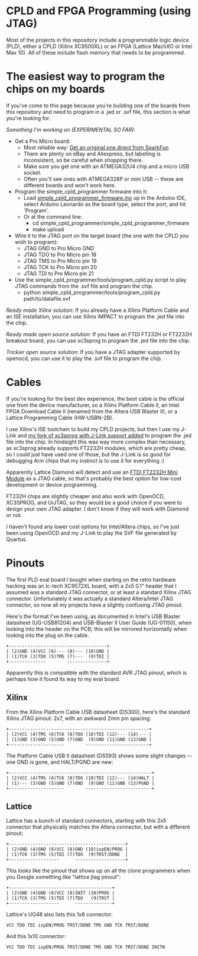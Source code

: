 CPLD and FPGA Programming (using JTAG)
======================================

Most of the projects in this repository include a programmable logic device
(PLD), either a CPLD (Xilinx XC9500XL) or an FPGA (Lattice MachXO or Intel Max
10).  All of these include flash memory that needs to be programmed.

The easiest way to program the chips on my boards
=================================================

If you've come to this page because you're building one of the boards from this
repository and need to program in a .jed or .svf file, this section is what
you're looking for.

_Something I'm working on (EXPERIMENTAL SO FAR)_:
- Get a Pro Micro board:
  - Most reliable way: [Get an original one direct from SparkFun](https://www.sparkfun.com/products/12640)
  - There are plenty on eBay and Aliexpress, but labelling is inconsistent, so be careful when shopping there.
  - Make sure you get one with an ATMEGA32U4 chip and a micro USB socket.
  - Often you'll see ones with ATMEGA328P or mini USB -- these are different boards and won't work here.
- Program the simple_cpld_programmer firmware into it:
  - Load [simple_cpld_programmer_firmware.ino](../simple_cpld_programmer/simple_cpld_programmer_firmware/simple_cpld_programmer_firmware.ino) up in the Arduino IDE, select Arduino Leonardo as the board type, select the port, and hit 'Program'.
  - Or at the command line:
    - cd simple_cpld_programmer/simple_cpld_programmer_firmware
    - make upload
- Wire it to the JTAG port on the target board (the one with the CPLD you wish to program):
  - JTAG GND to Pro Micro GND
  - JTAG TDO to Pro Micro pin 18
  - JTAG TMS to Pro Micro pin 19
  - JTAG TCK to Pro Micro pin 20
  - JTAG TDI to Pro Micro pin 21
- Use the simple_cpld_programmer/tools/program_cpld.py script to play JTAG
  commands from the .svf file and program the chip.
  - python simple_cpld_programmer/tools/program_cpld.py path/to/datafile.svf

_Ready made Xilinx solution_: If you already have a Xilinx Platform Cable and an
ISE installation, you can use Xilinx iMPACT to program the .jed file into the
chip.

_Ready made open source solution_: If you have an FTDI FT232H or FT2232H
breakout board, you can use xc3sprog to program the .jed file into the chip.

_Trickier open source solution_: If you have a JTAG adapter supported by
openocd, you can use it to play the .svf file to program the chip.

Cables
======

If you're looking for the best dev experience, the best cable is the official
one from the device manufacturer, so a Xilinx Platform Cable II, an Intel FPGA
Download Cable II (renamed from the Altera USB Blaster II), or a Lattice
Programming Cable (HW-USBN-2B).

I use Xilinx's ISE toolchain to build my CPLD projects, but then I use my
J-Link and [my fork of xc3sprog with J-Link support
added](https://github.com/myelin/xc3sprog/tree/jlink) to program the .jed file
into the chip.  In hindsight this was way more complex than necessary, as
xc3sprog already supports FT2232H modules, which are pretty cheap, so I could
just have used one of those, but the J-Link is so good for debugging Arm chips
that my instinct is to use it for everything :)

Apparently Lattice Diamond will detect and use an [FTDI FT2232H Mini
Module](https://www.digikey.com/products/en?keywords=768-1030-ND) as a JTAG
cable, so that's probably the best option for low-cost development or device
programming.

FT232H chips are slightly cheaper and also work with OpenOCD, XC3SPROG, and
UrJTAG, so they would be a good choice if you were to design your own JTAG
adapter.  I don't know if they will work with Diamond or not.

I haven't found any lower cost options for Intel/Altera chips, so I've just
been using OpenOCD and my J-Link to play the SVF file generated by Quartus.

Pinouts
=======

The first PLD eval board I bought when starting on the retro hardware hacking
was an lc-tech XC9572XL board, with a 2x5 0.1" header that I assumed was a
standard JTAG connector, or at least a standard Xilinx JTAG connector.
Unfortunately it was actually a standard Altera/Intel JTAG connector, so now
all my projects have a slightly confusing JTAG pinout.

Here's the format I've been using, as documented in Intel's USB Blaster
datasheet (UG-USB81204) and USB-Blaster II User Guide (UG-01150), when looking
into the header on the PCB; this will be mirrored horizontally when looking
into the plug on the cable.

    +-------------------------------------+
    | (2)GND (4)VCC (6)--- (8)--- (10)GND |
    | (1)TCK (3)TDO (5)TMS (7)---  (9)TDI |
    +--------------        ---------------+

Apparently this is compatible with the standard AVR JTAG pinout, which is perhaps
how it found its way to my eval board.

Xilinx
------

From the Xilinx Platform Cable USB datasheet (DS300), here's the standard
Xilinx JTAG pinout: 2x7, with an awkward 2mm pin spacing:

    +-----------------------------------------------------+
    | (2)VCC (4)TMS (6)TCK (8)TDO (10)TDI (12)--- (14)--- |
    | (1)GND (3)GND (5)GND (7)GND  (9)GND (11)GND (13)GND |
    +---------------------        ------------------------+

The Platform Cable USB II datasheet (DS593) shows some slight changes -- one
GND is gone, and HALT/PGND are new:

    +------------------------------------------------------+
    | (2)VCC (4)TMS (6)TCK (8)TDO (10)TDI (12)--- (14)HALT |
    | (1)--- (3)GND (5)GND (7)GND  (9)GND (11)GND (13)PGND |
    +---------------------        -------------------------+


Lattice
-------

Lattice has a bunch of standard connectors, starting with this 2x5 connector
that physically matches the Altera connector, but with a different pinout:

    +--------------------------------------------+
    | (2)GND (4)GND (6)VCC (8)GND (10)ispEN/PROG |
    | (1)TCK (3)TMS (5)TDI (7)TDO  (9)TRST/DONE  |
    +-------------------      -------------------+

This looks like the pinout that shows up on all the clone programmers when you
Google something like "lattice jtag pinout":

    +---------------------------------------+
    | (2)GND (4)GND (6)VCC (8)INIT (10)PROG |
    | (1)TCK (3)TMS (5)TDI (7)TDO   (9)TRST |
    +-------------------      --------------+

Lattice's UG48 also lists this 1x8 connector:

    VCC TDO TDI ispEN/PROG TRST/DONE TMS GND TCK TRST/DONE

And this 1x10 connector:

    VCC TDO TDI ispEN/PROG TRST/DONE TMS GND TCK TRST/DONE INITN
